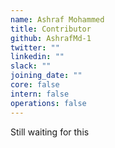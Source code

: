 ```yaml
---
name: Ashraf Mohammed
title: Contributor
github: AshrafMd-1
twitter: ""
linkedin: ""
slack: ""
joining_date: ""
core: false
intern: false
operations: false
---
```


Still waiting for this
